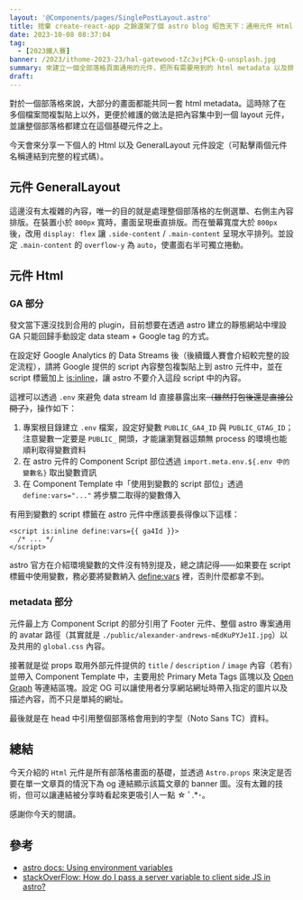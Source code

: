 ```yaml
---
layout: '@Components/pages/SinglePostLayout.astro'
title: 捨棄 create-react-app 之餘還架了個 astro blog 昭告天下：通用元件 Html.astro
date: 2023-10-08 08:37:04
tag:
  - [2023鐵人賽]
banner: /2023/ithome-2023-23/hal-gatewood-tZc3vjPCk-Q-unsplash.jpg
summary: 來建立一個全部落格頁面通用的元件，把所有需要用到的 html metadata 以及排版都集中到 `./src/components/layout/Html.astro` 處理
draft:
---
```


對於一個部落格來說，大部分的畫面都能共同一套 html metadata。這時除了在多個檔案間複製貼上以外，更便於維護的做法是把內容集中到一個 layout 元件，並讓整個部落格都建立在這個基礎元件之上。

今天會來分享一下個人的 Html 以及 GeneralLayout 元件設定（可點擊兩個元件名稱連結到完整的程式碼）。

## 元件 GeneralLayout

這邊沒有太複雜的內容，唯一的目的就是處理整個部落格的左側選單、右側主內容排版。在裝置小於 `800px` 寬時，畫面呈現垂直排版。而在螢幕寬度大於 `800px` 後，改用 `display: flex` 讓 `.side-content` / `.main-content` 呈現水平排列。並設定 `.main-content` 的 `overflow-y` 為 `auto`，使畫面右半可獨立捲動。

## 元件 Html

### GA 部分

發文當下還沒找到合用的 plugin，目前想要在透過 astro 建立的靜態網站中埋設 GA 只能回歸手動設定 data steam + Google tag 的方式。

在設定好 Google Analytics 的 Data Streams 後（後續鐵人賽會介紹較完整的設定流程），請將 Google 提供的 script 內容整包複製貼上到 astro 元件中，並在 script 標籤加上 [is:inline](https://docs.astro.build/en/reference/directives-reference/#isinline)，讓 astro 不要介入這段 script 中的內容。

這裡可以透過 `.env` 來避免 data stream Id 直接暴露出來~~（雖然打包後還是直接公開了）~~，操作如下：

1. 專案根目錄建立 `.env` 檔案，設定好變數 `PUBLIC_GA4_ID` 與 `PUBLIC_GTAG_ID`；注意變數一定要是 `PUBLIC_` 開頭，才能讓瀏覽器這類無 process 的環境也能順利取得變數資料
2. 在 astro 元件的 Component Script 部位透過 `import.meta.env.${.env 中的變數名}` 取出變數資訊
3. 在 Component Template 中「使用到變數的 script 部位」透過 `define:vars="..."` 將步驟二取得的變數傳入

有用到變數的 script 標籤在 astro 元件中應該要長得像以下這樣：

```astro
<script is:inline define:vars={{ ga4Id }}>
  /* ... */
</script>
```

astro 官方在介紹環境變數的文件沒有特別提及，總之請記得——如果要在 script 標籤中使用變數，務必要將變數納入 [define:vars](https://docs.astro.build/en/reference/directives-reference/#definevars) 裡，否則什麼都拿不到。

### metadata 部分

元件最上方 Component Script 的部分引用了 Footer 元件、整個 astro 專案通用的 avatar 路徑（其實就是 `./public/alexander-andrews-mEdKuPYJe1I.jpg`）以及共用的 `global.css` 內容。

接著就是從 props 取用外部元件提供的 `title` / `description` / `image` 內容（若有）並帶入 Component Template 中，主要用於 Primary Meta Tags 區塊以及 [Open Graph](https://ogp.me/) 等連結區塊。設定 OG 可以讓使用者分享網站網址時帶入指定的圖片以及描述內容，而不只是單純的網址。

最後就是在 head 中引用整個部落格會用到的字型（Noto Sans TC）資料。

## 總結

今天介紹的 `Html` 元件是所有部落格畫面的基礎，並透過 `Astro.props` 來決定是否要在單一文章頁的情況下為 og 連結顯示該篇文章的 banner 圖。沒有太難的技術，但可以讓連結被分享時看起來更吸引人一點 ☆ ﾟ.\*･｡

感謝你今天的閱讀。

## 參考

- [astro docs: Using environment variables](https://docs.astro.build/en/guides/environment-variables/)
- [stackOverFlow: How do I pass a server variable to client side JS in astro?](https://stackoverflow.com/a/73843865)
